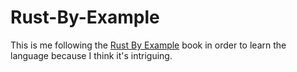 # Rust-By-Example

This is me following the [Rust By Example](https://doc.rust-lang.org/stable/rust-by-example/index.html) book in order to learn the language because I think it's intriguing. 
